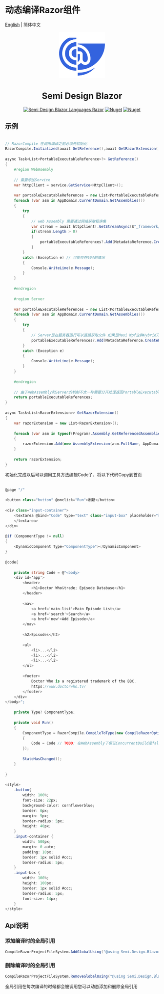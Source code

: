 ﻿# 动态编译Razor组件

[English](./README.md) | 简体中文

<p align="center">
  <a href="http://semi-design-blazor.cn/" target="_blank">
    <img alt="Semi Design Blazor" width="150" src="./logo.png">
  </a>
</p>

<h1 align="center">Semi Design Blazor</h1>

<div align="center">

[![Semi Design Blazor Languages Razor](https://img.shields.io/badge/license-MIT-informational)](https://github.com/semi-design-blazor/Semi.Design.Blazor.Languages.Razor/blob/develop/LICENSE)
[![Nuget](https://img.shields.io/nuget/v/Semi.Design.Blazor.Languages.Razor)](https://www.nuget.org/packages/Semi.Design.Blazor.Languages.Razor)
[![Nuget](https://img.shields.io/nuget/dt/Semi.Design.Blazor.Languages.Razor)](https://www.nuget.org/packages/Semi.Design.Blazor.Languages.Razor)

</div>

## 示例

```csharp

// RazorCompile 在调用编译之前必须先初始化
RazorCompile.Initialized(await GetReference(),await GetRazorExtension());

async Task<List<PortableExecutableReference>?> GetReference()
{   
    #region WebAsembly
    
    // 需要添加Service
    var httpClient = service.GetService<HttpClient>();

    var portableExecutableReferences = new List<PortableExecutableReference>();
    foreach (var asm in AppDomain.CurrentDomain.GetAssemblies())
    {
        try
        {
            // web Assembly 需要通过网络获取程序集
            var stream = await httpClient!.GetStreamAsync($"_framework/{assembly.GetName().Name}.dll");
            if(stream.Length > 0)
            {
                portableExecutableReferences?.Add(MetadataReference.CreateFromStream(stream));
            }
        }
        catch (Exception e) // 可能存在404的情况
        {
            Console.WriteLine(e.Message);
        }
    }

    #endregion
    
    #region Server
    
    var portableExecutableReferences = new List<PortableExecutableReference>();
    foreach (var asm in AppDomain.CurrentDomain.GetAssemblies())
    {
        try
        {
            // Server是在服务器运行可以直接获取文件 如果是Maui Wpf这种Hybrid开发的话不需要通过HttpClient获取可以跟Server一样直接读取文件
            portableExecutableReferences?.Add(MetadataReference.CreateFromFile(asm.Location));
        }
        catch (Exception e)
        {
            Console.WriteLine(e.Message);
        }
    }

    #endregion
   
    // 由于WebAssembly和Server的机制不太一样需要分开处理返回PortableExecutableReference
    return portableExecutableReferences;
}

async Task<List<RazorExtension>> GetRazorExtension()
{
    var razorExtension = new List<RazorExtension>();

    foreach (var asm in typeof(Program).Assembly.GetReferencedAssemblies())
    {
        razorExtension.Add(new AssemblyExtension(asm.FullName, AppDomain.CurrentDomain.Load(asm.FullName)));
    }

    return razorExtension;
}
```

初始化完成以后可以调用工具方法编辑Code了，将以下代码Copy到首页

```csharp

@page "/"

<button class="button" @onclick="Run">刷新</button>

<div class="input-container">
    <textarea @bind="Code" type="text" class="input-box" placeholder="请输入执行代码" >
    </textarea>
</div>

@if (ComponentType != null)
{
    <DynamicComponent Type="ComponentType"></DynamicComponent>
}

@code{

    private string Code = @"<body>
    <div id='app'>
        <header>
            <h1>Doctor Who&trade; Episode Database</h1>
        </header>

        <nav>
            <a href='main-list'>Main Episode List</a>
            <a href='search'>Search</a>
            <a href='new'>Add Episode</a>
        </nav>

        <h2>Episodes</h2>

        <ul>
            <li>...</li>
            <li>...</li>
            <li>...</li>
        </ul>

        <footer>
            Doctor Who is a registered trademark of the BBC. 
            https://www.doctorwho.tv/
        </footer>
    </div>
</body>";

    private Type? ComponentType;

    private void Run()
    {
        ComponentType = RazorCompile.CompileToType(new CompileRazorOptions()
        {
            Code = Code // TODO: 在WebAssembly下保证ConcurrentBuild是false 因为Webassembly不支持多线程
        });

        StateHasChanged();
    }

}

<style>
    .button{
        width: 100%;
        font-size: 22px;
        background-color: cornflowerblue;
        border: 0px;
        margin: 5px;
        border-radius: 5px;
        height: 40px;
    }
    .input-container {
        width: 500px;
        margin: 0 auto;
        padding: 10px;
        border: 1px solid #ccc;
        border-radius: 5px;
    } 
    .input-box {
        width: 100%;
        height: 100px;
        border: 1px solid #ccc;
        border-radius: 5px;
        font-size: 14px;
    }
</style>
```

## Api说明

### 添加编译时的全局引用

```csharp
CompileRazorProjectFileSystem.AddGlobalUsing("@using Semi.Design.Blazor")
```

### 删除编译时的全局引用

```csharp
CompileRazorProjectFileSystem.RemoveGlobalUsing("@using Semi.Design.Blazor")
```

全局引用在每次编译的时候都会被调用您可以动态添加和删除全局引用
